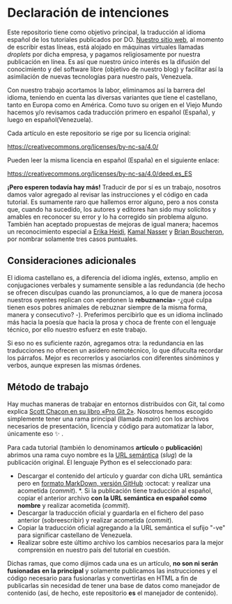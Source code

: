 # Declaración de intenciones

Este repositorio tiene como objetivo principal, la traducción al idioma español de los tutoriales publicados por DO. [Nuestro sitio web](https://www.ks7000.net.ve/), al momento de escribir estas líneas, está alojado en máquinas virtuales llamadas _droplets_ por dicha empresa, y pagamos religiosamente por nuestra publicación en línea. Es así que nuestro único interés es la difusión del conocimiento y del software libre (objetivo de nuestro blog) y facilitar así la asimilación de nuevas tecnologías para nuestro país, Venezuela.

Con nuestro trabajo acortamos la labor, eliminamos así la barrera del idioma, teniendo en cuenta las diversas variantes que tiene el castellano, tanto en Europa como en América. Como tuvo su origen en el Viejo Mundo hacemos y/o revisamos cada traducción primero en español (España), y luego en español(Venezuela).

Cada artículo en este repositorio se rige por su licencia original:

https://creativecommons.org/licenses/by-nc-sa/4.0/

Pueden leer la misma licencia en español (España) en el siguiente enlace:

https://creativecommons.org/licenses/by-nc-sa/4.0/deed.es_ES

**¡Pero esperen todavía hay más!** Traducir de por sí es un trabajo, nosotros damos valor agregado al revisar las instrucciones y el código en cada tutorial. Es sumamente raro que hallemos error alguno, pero a nos consta que, cuando ha sucedido, los autores y editores han sido muy solícitos y amables en reconocer su error y lo ha corregido sin problema alguno. También han aceptado propuestas de mejoras de igual manera; hacemos un reconocimiento especial a [Erika Heidi](https://www.digitalocean.com/community/tutorials/how-to-install-and-configure-laravel-with-lemp-on-ubuntu-18-04?comment=81516), [Kamal Nasser](https://www.digitalocean.com/community/tutorials/how-to-use-a-remote-docker-server-to-speed-up-your-workflow?comment=82401) y [Brian Boucheron](https://www.digitalocean.com/community/tutorials/how-to-set-up-time-synchronization-on-debian-10?comment=81504), por nombrar solamente tres casos puntuales.

## Consideraciones adicionales

El idioma castellano es, a diferencia del idioma inglés, extenso, amplio en conjugaciones verbales y sumamente sensible a las redundancia (de hecho se ofrecen disculpas cuando las pronunciamos, a lo que de manera jocosa nuestros oyentes replican con «perdonen la **rebuznancia**» -¿qué culpa tienen esos pobres animales de rebuznar siempre de la misma forma, manera y consecutivo? -). Preferimos percibirlo que es un idioma inclinado más hacia la poesía que hacia la prosa y choca de frente con el lenguaje técnico, por ello nuestro esfuerz en este trabajo.

Si eso no es suficiente razón, agregamos otra: la redundancia en las traducciones no ofrecen un asidero nemotécnico, lo que difuculta recordar los párrafos. Mejor es recorrerlos y asociarlos con diferentes sinóminos y verbos, aunque expresen las mismas órdenes.

## Método de trabajo

Hay muchas maneras de trabajar en entornos distribuidos con Git, tal como explica [Scott Chacon en su libro «Pro Git 2»](https://git-scm.com/book/es/v2/Git-en-entornos-distribuidos-Flujos-de-trabajo-distribuidos). Nosotros hemos escogido simplemente tener una rama principal (llamada _main_) con los archivos necesarios de presentación, licencia y código para automatizar la labor, únicamente eso :sparkles: .

Para cada tutorial (también lo denominamos **artículo** o **publicación**) abrimos una rama cuyo nombre es la [URL semántica](https://es.wikipedia.org/wiki/URL_sem%C3%A1ntica) (_slug_) de la publicación original. El lenguaje Python es el seleccionado para:

* Descargar el contenido del artículo y guardar con dicha URL semántica pero en [formato MarkDown, versión GitHub](https://guides.github.com/features/mastering-markdown/) :octocat: y realizar una acometida (_commit_).
*. Si la publicación tiene traducción al español, copiar el anterior archivo **con la URL semántica en español como nombre** y realizar acometida (_commit_).
* Descargar la traducción oficial y guardarla en el fichero del paso anterior (sobreescribir) y realizar acometida (_commit_).
* Copiar la traducción oficial agregando a la URL semántica el sufijo "-ve" para significar castellano de Venezuela.
* Realizar sobre este último archivo los cambios necesarios para la mejor comprensión en nuestro país del tutorial en cuestión.

Dichas ramas, que como dijimos cada una es un artículo, **no son ni serán fusionadas en la principal** y solamente publicamos las instrucciones y el código necesario para fusionarlas y convertirlas en HTML a fin de publicarlas sin necesidad de tener una base de datos como manejador de contenido (así, de hecho, este repositorio **es** el manejador de contenido).
